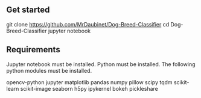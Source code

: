 
## Get started
git clone https://github.com/MrDaubinet/Dog-Breed-Classifier
cd Dog-Breed-Classifier
jupyter notebook
## Requirements
Jupyter notebook must be installed. Python must be installed. The following python modules must be installed.

opencv-python
jupyter
matplotlib
pandas
numpy
pillow
scipy
tqdm
scikit-learn
scikit-image
seaborn
h5py
ipykernel
bokeh
pickleshare
